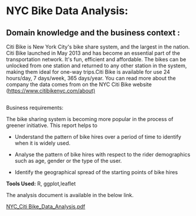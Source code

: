 # NYC Bike Data Analysis:

## Domain knowledge and the business context :

Citi Bike is New York City's bike share system, and the largest in the nation. Citi Bike launched in May 2013 and has become an essential part of the transportation network. It's fun, efficient and affordable. The bikes can be unlocked from one station and returned to any other station in the system, making them ideal for one-way trips.Citi Bike is available for use 24 hours/day, 7 days/week, 365 days/year. You can read more about the company the data comes from on the NYC Citi Bike website (<https://www.citibikenyc.com/about)>

## 

Business requirements:

The bike sharing system is becoming more popular in the process of greener initiative. This report helps to

-   Understand the pattern of bike hires over a period of time to identify when it is widely used.

-   Analyse the pattern of bike hires with respect to the rider demographics such as age, gender or the type of the user.

-   Identify the geographical spread of the starting points of bike hires

**Tools Used:** R, ggplot,leaflet

The analysis document is available in the below link.

[NYC_Citi Bike_Data_Analysis.pdf](https://github.com/prathibapradeep/newyork_bike_sharing_analysis/blob/main/NYC_Citi%20Bike_Data_Analysis.pdf "NYC_Citi Bike_Data_Analysis.pdf")
